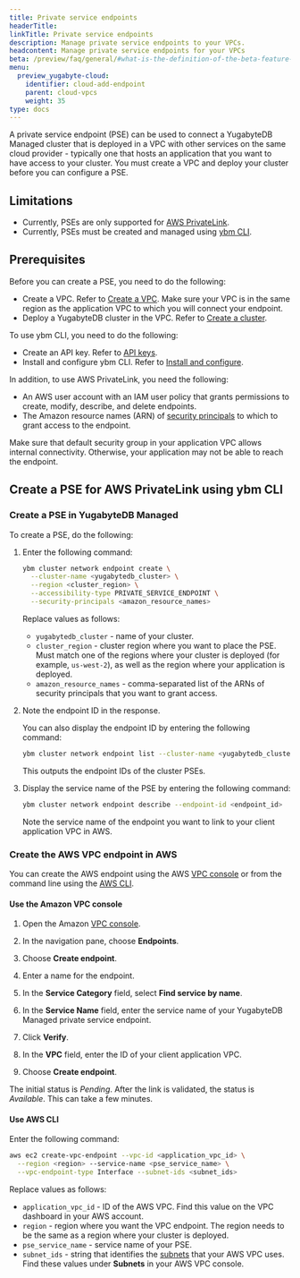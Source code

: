 ```yaml
---
title: Private service endpoints
headerTitle:
linkTitle: Private service endpoints
description: Manage private service endpoints to your VPCs.
headcontent: Manage private service endpoints for your VPCs
beta: /preview/faq/general/#what-is-the-definition-of-the-beta-feature-tag
menu:
  preview_yugabyte-cloud:
    identifier: cloud-add-endpoint
    parent: cloud-vpcs
    weight: 35
type: docs
---
```


A private service endpoint (PSE) can be used to connect a YugabyteDB Managed cluster that is deployed in a VPC with other services on the same cloud provider - typically one that hosts an application that you want to have access to your cluster. You must create a VPC and deploy your cluster before you can configure a PSE.

## Limitations

- Currently, PSEs are only supported for [AWS PrivateLink](https://docs.aws.amazon.com/vpc/latest/privatelink/what-is-privatelink.html).
- Currently, PSEs must be created and managed using [ybm CLI](../../../managed-automation/managed-cli/).

## Prerequisites

Before you can create a PSE, you need to do the following:

- Create a VPC. Refer to [Create a VPC](../cloud-add-vpc/#create-a-vpc). Make sure your VPC is in the same region as the application VPC to which you will connect your endpoint.
- Deploy a YugabyteDB cluster in the VPC. Refer to [Create a cluster](../../create-clusters/).

To use ybm CLI, you need to do the following:

- Create an API key. Refer to [API keys](../../../managed-automation/managed-apikeys/).
- Install and configure ybm CLI. Refer to [Install and configure](../../../managed-automation/managed-cli/managed-cli-overview/).

In addition, to use AWS PrivateLink, you need the following:

- An AWS user account with an IAM user policy that grants permissions to create, modify, describe, and delete endpoints.
- The Amazon resource names (ARN) of [security principals](https://docs.aws.amazon.com/vpc/latest/privatelink/configure-endpoint-service.html#add-remove-permissions) to which to grant access to the endpoint.

Make sure that default security group in your application VPC allows internal connectivity. Otherwise, your application may not be able to reach the endpoint.

## Create a PSE for AWS PrivateLink using ybm CLI

### Create a PSE in YugabyteDB Managed

To create a PSE, do the following:

1. Enter the following command:

    ```sh
    ybm cluster network endpoint create \
      --cluster-name <yugabytedb_cluster> \
      --region <cluster_region> \
      --accessibility-type PRIVATE_SERVICE_ENDPOINT \
      --security-principals <amazon_resource_names>
    ```

    Replace values as follows:

    - `yugabytedb_cluster` - name of your cluster.
    - `cluster_region` - cluster region where you want to place the PSE. Must match one of the regions where your cluster is deployed (for example, `us-west-2`), as well as the region where your application is deployed.
    - `amazon_resource_names` - comma-separated list of the ARNs of security principals that you want to grant access.

1. Note the endpoint ID in the response.

    You can also display the endpoint ID by entering the following command:

    ```sh
    ybm cluster network endpoint list --cluster-name <yugabytedb_cluster>
    ```

    This outputs the endpoint IDs of the cluster PSEs.

1. Display the service name of the PSE by entering the following command:

    ```sh
    ybm cluster network endpoint describe --endpoint-id <endpoint_id>
    ```

    Note the service name of the endpoint you want to link to your client application VPC in AWS.

### Create the AWS VPC endpoint in AWS

You can create the AWS endpoint using the AWS [VPC console](https://console.aws.amazon.com/vpc/) or from the command line using the [AWS CLI](https://docs.aws.amazon.com/cli/).

#### Use the Amazon VPC console

1. Open the Amazon [VPC console](https://console.aws.amazon.com/vpc/).

1. In the navigation pane, choose **Endpoints**.

1. Choose **Create endpoint**.

1. Enter a name for the endpoint.

1. In the **Service Category** field, select **Find service by name**.

1. In the **Service Name** field, enter the service name of your YugabyteDB Managed private service endpoint.

1. Click **Verify**.

1. In the **VPC** field, enter the ID of your client application VPC.

1. Choose **Create endpoint**.

The initial status is _Pending_. After the link is validated, the status is _Available_. This can take a few minutes.

#### Use AWS CLI

Enter the following command:

```sh
aws ec2 create-vpc-endpoint --vpc-id <application_vpc_id> \
  --region <region> --service-name <pse_service_name> \
  --vpc-endpoint-type Interface --subnet-ids <subnet_ids>
```

Replace values as follows:

- `application_vpc_id` - ID of the AWS VPC. Find this value on the VPC dashboard in your AWS account.
- `region` - region where you want the VPC endpoint. The region needs to be the same as a region where your cluster is deployed.
- `pse_service_name` - service name of your PSE.
- `subnet_ids` - string that identifies the [subnets](https://docs.aws.amazon.com/vpc/latest/userguide/modify-subnets.html) that your AWS VPC uses. Find these values under **Subnets** in your AWS VPC console.
